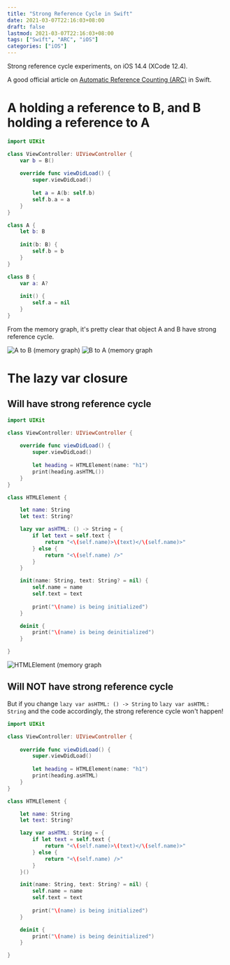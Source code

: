```yaml
---
title: "Strong Reference Cycle in Swift"
date: 2021-03-07T22:16:03+08:00
draft: false
lastmod: 2021-03-07T22:16:03+08:00
tags: ["Swift", "ARC", "iOS"]
categories: ["iOS"]
---
```


Strong reference cycle experiments, on iOS 14.4 (XCode 12.4).

A good official article on [Automatic Reference Counting (ARC)](https://docs.swift.org/swift-book/LanguageGuide/AutomaticReferenceCounting.html) in Swift.

<!--more-->

# A holding a reference to B, and B holding a reference to A

```swift
import UIKit

class ViewController: UIViewController {
    var b = B()
    
    override func viewDidLoad() {
        super.viewDidLoad()
                
        let a = A(b: self.b)
        self.b.a = a
    }
}

class A {
    let b: B
    
    init(b: B) {
        self.b = b
    }
}

class B {
    var a: A?
    
    init() {
        self.a = nil
    }
}
```

From the memory graph, it's pretty clear that object A and B have strong reference cycle.

![A to B (memory graph)](/blog/img/iOS/strongReferenceCycle/AToB.png)
![B to A (memory graph](/blog/img/iOS/strongReferenceCycle/BToA.png)

# The lazy var closure

## Will have strong reference cycle

```swift
import UIKit

class ViewController: UIViewController {
        
    override func viewDidLoad() {
        super.viewDidLoad()
        
        let heading = HTMLElement(name: "h1")
        print(heading.asHTML())
    }
}

class HTMLElement {

    let name: String
    let text: String?

    lazy var asHTML: () -> String = {
        if let text = self.text {
            return "<\(self.name)>\(text)</\(self.name)>"
        } else {
            return "<\(self.name) />"
        }
    }

    init(name: String, text: String? = nil) {
        self.name = name
        self.text = text
        
        print("\(name) is being initialized")
    }

    deinit {
        print("\(name) is being deinitialized")
    }

}
```

![HTMLElement (memory graph](/blog/img/iOS/strongReferenceCycle/HTMLElement.png)

## Will NOT have strong reference cycle

But if you change `lazy var asHTML: () -> String` to `lazy var asHTML: String` and the code accordingly, the strong reference cycle won't happen!

```swift
import UIKit

class ViewController: UIViewController {
        
    override func viewDidLoad() {
        super.viewDidLoad()
        
        let heading = HTMLElement(name: "h1")
        print(heading.asHTML)
    }
}

class HTMLElement {

    let name: String
    let text: String?

    lazy var asHTML: String = {
        if let text = self.text {
            return "<\(self.name)>\(text)</\(self.name)>"
        } else {
            return "<\(self.name) />"
        }
    }()

    init(name: String, text: String? = nil) {
        self.name = name
        self.text = text
        
        print("\(name) is being initialized")
    }

    deinit {
        print("\(name) is being deinitialized")
    }

}

```

